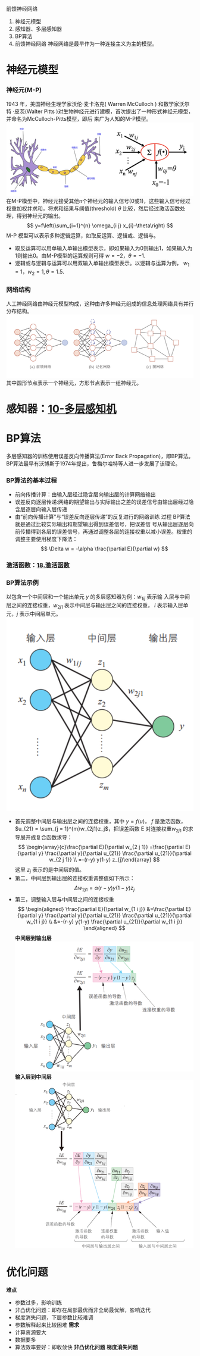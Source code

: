 前馈神经网络 
1. 神经元模型
2. 感知器、多层感知器
3. BP算法
4. 前馈神经网络
神经网络是最早作为一种连接主义为主的模型。
# 神经元模型
### 神经元(M-P)
1943 年，美国神经生理学家沃伦·麦卡洛克( Warren McCulloch ) 和数学家沃尔特 ·皮茨(Walter Pitts )对生物神经元进行建模，首次提出了一种形式神经元模型，并命名为McCulloch-Pitts模型，即后 来广为人知的M-P模型。
![](../imgs/04.前馈神经网络/2.png)
在M-P模型中，神经元接受其他n个神经元的输入信号(0或1)，这些输入信号经过权重加权并求和，将求和结果与阈值(threshold) *θ* 比较，然后经过激活函数处理，得到神经元的输出。
$$
y=f\left(\sum_{i=1}^{n} \omega_{i j} x_{i}-\theta\right)
$$
M-P 模型可以表示多种逻辑运算，如取反运算、逻辑或、逻辑与。
- 取反运算可以用单输入单输出模型表示，即如果输入为0则输出1，如果输入为1则输出0。由M-P模型的运算规则可得 $w = -2， θ = -1$.
- 逻辑或与逻辑与运算可以用双输入单输出模型表示。以逻辑与运算为例， $w_1=1，w_2=1, θ =1.5$.
### 网络结构
人工神经网络由神经元模型构成，这种由许多神经元组成的信息处理网络具有并行分布结构。
![](../imgs/04.前馈神经网络/4.3.png)
其中圆形节点表示一个神经元，方形节点表示一组神经元。
# 感知器：[10-多层感知机](10-多层感知机.md)
# BP算法
多层感知器的训练使用误差反向传播算法(Error Back Propagation)，即BP算法。BP算法最早有沃博斯于1974年提出，鲁梅尔哈特等人进一步发展了该理论。
### BP算法的基本过程
- 前向传播计算：由输入层经过隐含层向输出层的计算网络输出
- 误差反向逐层传递:网络的期望输出与实际输出之差的误差信号由输出层经过隐含层逐层向输入层传递
- 由“前向传播计算”与“误差反向逐层传递”的反复进行的网络训练 过程
BP算法就是通过比较实际输出和期望输出得到误差信号，把误差信 号从输出层逐层向前传播得到各层的误差信号，再通过调整各层的连接权重以减小误差。权重的调整主要使用梯度下降法：
$$
\Delta w = -\alpha \frac{\partial E}{\partial w}
$$
### 激活函数：[18.激活函数](18.激活函数.md)
### BP算法示例
以包含一个中间层和一个输出单元 $y$ 的多层感知器为例：$w_{1ij}$ 表示输 入层与中间层之间的连接权重，$w_{2j1}$ 表示中间层与输出层之间的连接权重， $i$ 表示输入层单元，$j$ 表示中间层单元。
![](../imgs/04.前馈神经网络/4.11.png)
- 首先调整中间层与输出层之间的连接权重，其中 $y=f(u)$， $f$ 是激活函数，$u_{21} = \sum_{j = 1}^{m}w_{2j1}z_j$，把误差函数 E 对连接权重$w_{2j1}$ 的求导展开成复合函数求导：
$$
\begin{array}{c}\frac{\partial E}{\partial w_{2 j 1}}     =\frac{\partial E}{\partial y} \frac{\partial y}{\partial u_{21}} \frac{\partial u_{21}}{\partial w_{2 j 1}} \\ =-(r-y) y(1-y) z_{j}\end{array}
$$
这里 $z_j$ 表示的是中间层的值。
- 第二，中间层到输出层的连接权重调整值如下所示：
$$
\Delta w_{2 j 1}=\alpha(r-y) y(1-y) z_{j}
$$
- 第三，调整输入层与中间层之间的连接权重
$$
\begin{aligned} \frac{\partial E}{\partial w_{1 i j}} &=\frac{\partial E}{\partial y} \frac{\partial y}{\partial u_{21}} \frac{\partial u_{21}}{\partial w_{1 i j}} \\ &=-(r-y) y(1-y) \frac{\partial u_{21}}{\partial w_{1 i j}} \end{aligned}
$$
**中间层到输出层**
![](../imgs/04.前馈神经网络/4.12.png)
**输入层到中间层**
![](../imgs/04.前馈神经网络/4.13.png)
# 优化问题
**难点**
- 参数过多，影响训练
- 非凸优化问题：即存在局部最优而非全局最优解，影响迭代
- 梯度消失问题，下层参数比较难调
- 参数解释起来比较困难
**需求**
- 计算资源要大
- 数据要多
- 算法效率要好：即收敛快
**非凸优化问题**
**梯度消失问题**

